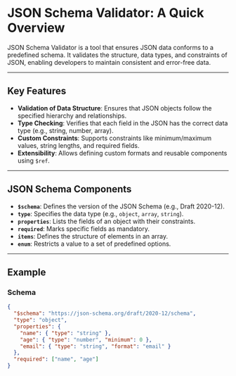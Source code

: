 # JSON Schema Validator: A Quick Overview

JSON Schema Validator is a tool that ensures JSON data conforms to a predefined schema. It validates the structure, data types, and constraints of JSON, enabling developers to maintain consistent and error-free data.

---

## Key Features
- **Validation of Data Structure**: Ensures that JSON objects follow the specified hierarchy and relationships.
- **Type Checking**: Verifies that each field in the JSON has the correct data type (e.g., string, number, array).
- **Custom Constraints**: Supports constraints like minimum/maximum values, string lengths, and required fields.
- **Extensibility**: Allows defining custom formats and reusable components using `$ref`.

---

## JSON Schema Components
- **`$schema`**: Defines the version of the JSON Schema (e.g., Draft 2020-12).
- **`type`**: Specifies the data type (e.g., `object`, `array`, `string`).
- **`properties`**: Lists the fields of an object with their constraints.
- **`required`**: Marks specific fields as mandatory.
- **`items`**: Defines the structure of elements in an array.
- **`enum`**: Restricts a value to a set of predefined options.

---

## Example
### Schema
```json
{
  "$schema": "https://json-schema.org/draft/2020-12/schema",
  "type": "object",
  "properties": {
    "name": { "type": "string" },
    "age": { "type": "number", "minimum": 0 },
    "email": { "type": "string", "format": "email" }
  },
  "required": ["name", "age"]
}
